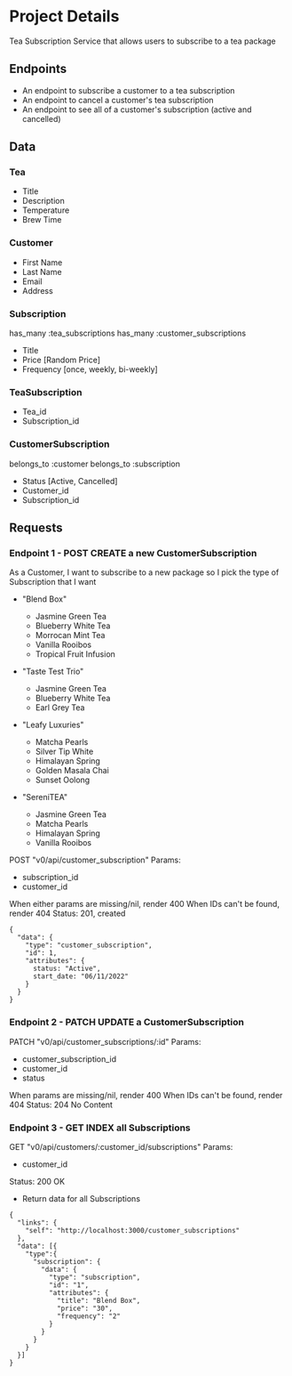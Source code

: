 # Project Details
  Tea Subscription Service that allows users to subscribe to a tea package

## Endpoints

- An endpoint to subscribe a customer to a tea subscription
- An endpoint to cancel a customer's tea subscription
- An endpoint to see all of a customer's subscription (active and cancelled)

## Data
### Tea
- Title
- Description
- Temperature
- Brew Time

### Customer
- First Name
- Last Name
- Email
- Address

### Subscription
has_many :tea_subscriptions
has_many :customer_subscriptions

- Title
- Price [Random Price]
- Frequency [once, weekly, bi-weekly]

### TeaSubscription
- Tea_id
- Subscription_id

### CustomerSubscription
belongs_to :customer
belongs_to :subscription

- Status [Active, Cancelled]
- Customer_id
- Subscription_id

## Requests
### Endpoint 1 - POST CREATE a new CustomerSubscription
As a Customer, I want to subscribe to a new package so I pick the type of Subscription that I want

- "Blend Box"
  - Jasmine Green Tea
  - Blueberry White Tea
  - Morrocan Mint Tea
  - Vanilla Rooibos
  - Tropical Fruit Infusion


- "Taste Test Trio"
  - Jasmine Green Tea
  - Blueberry White Tea
  - Earl Grey Tea


- "Leafy Luxuries"
  - Matcha Pearls
  - Silver Tip White
  - Himalayan Spring
  - Golden Masala Chai
  - Sunset Oolong

- "SereniTEA"
  - Jasmine Green Tea
  - Matcha Pearls
  - Himalayan Spring
  - Vanilla Rooibos


POST "v0/api/customer_subscription"
Params:

- subscription_id
- customer_id


When either params are missing/nil, render 400
When IDs can't be found, render 404
Status: 201, created
```
{
  "data": {
    "type": "customer_subscription",
    "id": 1,
    "attributes": {
      status: "Active",
      start_date: "06/11/2022"
    }
  }
}
```
### Endpoint 2 - PATCH UPDATE a CustomerSubscription
PATCH "v0/api/customer_subscriptions/:id"
Params:
- customer_subscription_id
- customer_id
- status

When params are missing/nil, render 400
When IDs can't be found, render 404
Status: 204 No Content


### Endpoint 3 - GET INDEX all Subscriptions
GET "v0/api/customers/:customer_id/subscriptions"
Params:
- customer_id

Status: 200 OK
- Return data for all Subscriptions

```
{
  "links": {
    "self": "http://localhost:3000/customer_subscriptions"
  },
  "data": [{
    "type":{
      "subscription": {
        "data": {
          "type": "subscription",
          "id": "1",
          "attributes": {
            "title": "Blend Box",
            "price": "30",
            "frequency": "2"
          }
        }
      }
    }
  }]
}
```
